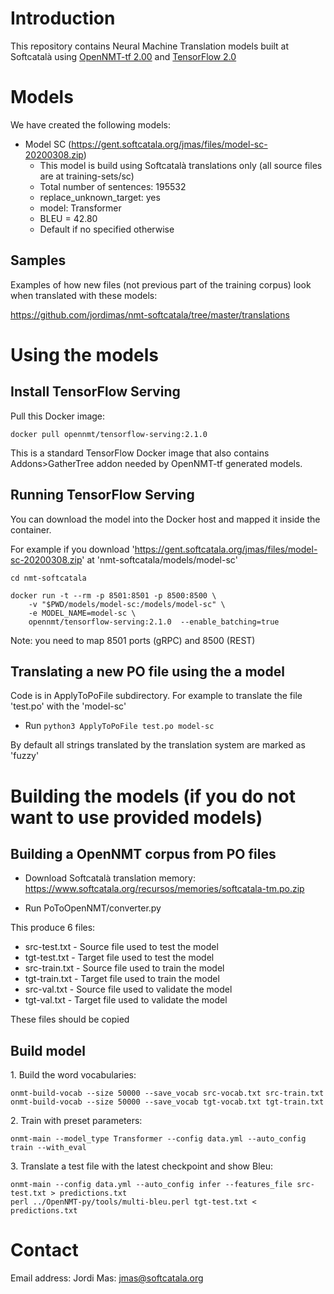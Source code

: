 # Introduction

This repository contains Neural Machine Translation models built at Softcatalà using [OpenNMT-tf 2.00](https://github.com/OpenNMT/OpenNMT-tf) and [TensorFlow 2.0](https://www.tensorflow.org/)

# Models

We have created the following models:

* Model SC (https://gent.softcatala.org/jmas/files/model-sc-20200308.zip)
  * This model is build using Softcatalà translations only (all source files are at training-sets/sc)
  * Total number of sentences: 195532
  * replace_unknown_target: yes
  * model: Transformer
  * BLEU = 42.80
  * Default if no specified otherwise

## Samples

Examples of how new files (not previous part of the training corpus) look when translated with these models:

https://github.com/jordimas/nmt-softcatala/tree/master/translations

# Using the models

## Install TensorFlow Serving

Pull this Docker image:

```
docker pull opennmt/tensorflow-serving:2.1.0
```

This is a standard TensorFlow Docker image that also contains Addons>GatherTree addon needed by OpenNMT-tf generated models.

## Running TensorFlow Serving

You can download the model into the Docker host and mapped it inside the container.

For example if you download 'https://gent.softcatala.org/jmas/files/model-sc-20200308.zip' at 'nmt-softcatala/models/model-sc'

```
cd nmt-softcatala

docker run -t --rm -p 8501:8501 -p 8500:8500 \
    -v "$PWD/models/model-sc:/models/model-sc" \
    -e MODEL_NAME=model-sc \
    opennmt/tensorflow-serving:2.1.0  --enable_batching=true
```

Note: you need to map 8501 ports (gRPC) and 8500 (REST)


## Translating a new PO file using the a model

Code is in ApplyToPoFile subdirectory. For example to translate the file 'test.po' with the 'model-sc'

* Run ```python3 ApplyToPoFile test.po model-sc```

By default all strings translated by the translation system are marked as 'fuzzy'

# Building the models (if you do not want to use provided models)

## Building a OpenNMT corpus from PO files

* Download Softcatalà translation memory:
https://www.softcatala.org/recursos/memories/softcatala-tm.po.zip

* Run PoToOpenNMT/converter.py

This produce 6 files:
* src-test.txt - Source file used to test the model
* tgt-test.txt - Target file used to test the model
* src-train.txt - Source file used to train the model
* tgt-train.txt - Target file used to train the model
* src-val.txt - Source file used to validate the model
* tgt-val.txt - Target file used to validate the model

These files should be copied

## Build model

1\. Build the word vocabularies:

```
onmt-build-vocab --size 50000 --save_vocab src-vocab.txt src-train.txt
onmt-build-vocab --size 50000 --save_vocab tgt-vocab.txt tgt-train.txt
```

2\. Train with preset parameters:

```
onmt-main --model_type Transformer --config data.yml --auto_config train --with_eval
```

3\. Translate a test file with the latest checkpoint and show Bleu:

```
onmt-main --config data.yml --auto_config infer --features_file src-test.txt > predictions.txt
perl ../OpenNMT-py/tools/multi-bleu.perl tgt-test.txt < predictions.txt
```

# Contact

Email address: Jordi Mas: jmas@softcatala.org
